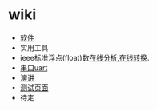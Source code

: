 # wiki

* [软件](/soft/soft-index)
* 实用工具
* ieee标准浮点(float)数[在线分析](http://babbage.cs.qc.cuny.edu/IEEE-754/),[在线转换](http://www.binaryconvert.com/).
* [串口uart](uart)
* [演讲](yanjiang)
* [测试页面](test/test)
* 待定
